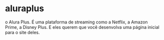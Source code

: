 # aluraplus

o Alura Plus. É uma plataforma de streaming como a Netflix, a Amazon Prime, a Disney Plus. E eles querem que você desenvolva uma página inicial para o site deles.
